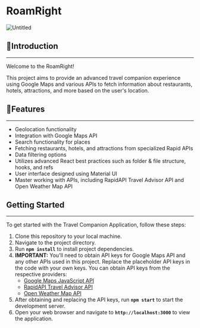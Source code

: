 # RoamRight

![Untitled](RoamRight%201d78281a72534014b4754602bc3348b1/Untitled.png)

## 📝Introduction

---

Welcome to the RoamRight!  

This project aims to provide an advanced travel companion experience using Google Maps and various APIs to fetch information about restaurants, hotels, attractions, and more based on the user's location.

## **🚀Features**

---

- Geolocation functionality
- Integration with Google Maps API
- Search functionality for places
- Fetching restaurants, hotels, and attractions from specialized Rapid APIs
- Data filtering options
- Utilizes advanced React best practices such as folder & file structure, hooks, and refs
- User interface designed using Material UI
- Master working with APIs, including RapidAPI Travel Advisor API and Open Weather Map API

## **Getting Started**

---

To get started with the Travel Companion Application, follow these steps:

1. Clone this repository to your local machine.
2. Navigate to the project directory.
3. Run **`npm install`** to install project dependencies.
4. **IMPORTANT:** You'll need to obtain API keys for Google Maps API and any other APIs used in this project. Replace the placeholder API keys in the code with your own keys. You can obtain API keys from the respective providers:
    - [Google Maps JavaScript API](https://developers.google.com/maps/documentation/javascript)
    - [RapidAPI Travel Advisor API](https://rapidapi.com/apidojo/api/travel-advisor?utm_source=youtube.com%2FJavaScriptMastery&utm_medium=DevRel&utm_campaign=DevRel)
    - [Open Weather Map API](https://rapidapi.com/worldapi/api/open-weather13)
5. After obtaining and replacing the API keys, run **`npm start`** to start the development server.
6. Open your web browser and navigate to **`http://localhost:3000`** to view the application.
